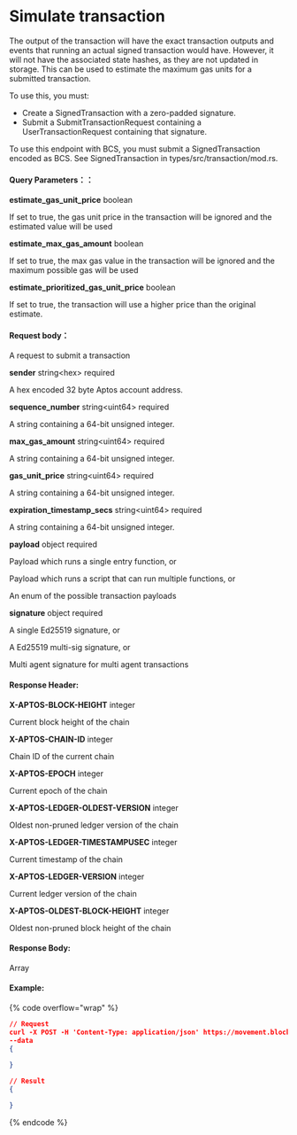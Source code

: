 # Simulate transaction

The output of the transaction will have the exact transaction outputs and events that running an actual signed transaction would have. However, it will not have the associated state hashes, as they are not updated in storage. This can be used to estimate the maximum gas units for a submitted transaction.

To use this, you must:

* Create a SignedTransaction with a zero-padded signature.
* Submit a SubmitTransactionRequest containing a UserTransactionRequest containing that signature.

To use this endpoint with BCS, you must submit a SignedTransaction encoded as BCS. See SignedTransaction in types/src/transaction/mod.rs.

#### Query Parameters：：

**estimate\_gas\_unit\_price** boolean

If set to true, the gas unit price in the transaction will be ignored and the estimated value will be used

**estimate\_max\_gas\_amount** boolean

If set to true, the max gas value in the transaction will be ignored and the maximum possible gas will be used

**estimate\_prioritized\_gas\_unit\_price**  boolean

If set to true, the transaction will use a higher price than the original estimate.

#### Request body：

A request to submit a transaction

**sender** string\<hex> required

A hex encoded 32 byte Aptos account address.

**sequence\_number** string\<uint64> required

A string containing a 64-bit unsigned integer.

**max\_gas\_amount** string\<uint64> required

A string containing a 64-bit unsigned integer.

**gas\_unit\_price** string\<uint64> required

A string containing a 64-bit unsigned integer.

**expiration\_timestamp\_secs** string\<uint64> required

A string containing a 64-bit unsigned integer.

**payload** object required

Payload which runs a single entry function, or

Payload which runs a script that can run multiple functions, or

An enum of the possible transaction payloads

**signature** object required

A single Ed25519 signature, or

A Ed25519 multi-sig signature, or

Multi agent signature for multi agent transactions

#### **Response Header:**

**X-APTOS-BLOCK-HEIGHT** integer&#x20;

Current block height of the chain

**X-APTOS-CHAIN-ID** integer&#x20;

Chain ID of the current chain

**X-APTOS-EPOCH** integer&#x20;

Current epoch of the chain

**X-APTOS-LEDGER-OLDEST-VERSION** integer&#x20;

Oldest non-pruned ledger version of the chain

**X-APTOS-LEDGER-TIMESTAMPUSEC** integer&#x20;

Current timestamp of the chain

**X-APTOS-LEDGER-VERSION** integer&#x20;

Current ledger version of the chain

**X-APTOS-OLDEST-BLOCK-HEIGHT** integer&#x20;

Oldest non-pruned block height of the chain

#### **Response Body:**

Array

#### Example:

{% code overflow="wrap" %}
```json
// Request
curl -X POST -H 'Content-Type: application/json' https://movement.blockpi.network/rpc/v1/your_api_key/v1/transactions/simulate
--data
{
  
}

// Result
{

}
```
{% endcode %}
